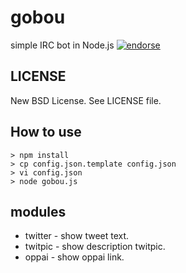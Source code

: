 gobou
====
simple IRC bot in Node.js
[![endorse](http://api.coderwall.com/slightair/endorsecount.png)](http://coderwall.com/slightair)

LICENSE
----
New BSD License. See LICENSE file.

How to use
----

    > npm install
    > cp config.json.template config.json
    > vi config.json
    > node gobou.js

modules
----
* twitter - show tweet text.
* twitpic - show description twitpic.
* oppai - show oppai link.

